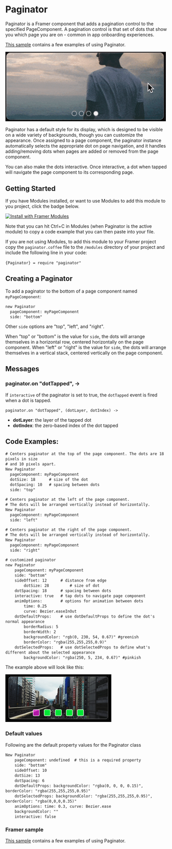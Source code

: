 # Paginator

Paginator is a Framer component that adds a pagination control to the specified PageComponent. A pagination control is that set of dots that show you which page you are on - common in app onboarding experiences.

[This sample](https://framer.cloud/VgbEW) contains a few examples of using Paginator.

<img src="/readme_images/paginator_example.gif" width="500">

Paginator has a default style for its display, which is designed to be visible on a wide variety of backgrounds, though you can customize the appearance. Once assigned to a page component, the paginator instance automatically selects the appropriate dot on page navigation, and it handles adding/removing dots when pages are added or removed from the page component.

You can also make the dots interactive. Once interactive, a dot when tapped will navigate the page component to its corresponding page.

## Getting Started

If you have Modules installed, or want to use Modules to add this module to you project, click the badge below.

<a href='https://open.framermodules.com/Paginator'>
    <img alt='Install with Framer Modules'
    src='https://www.framermodules.com/assets/badge@2x.png' width='160' height='40' />
</a>

Note that you can hit Ctrl+C in Modules (when Paginator is the active module) to copy a code example that you can then paste into your file. 

If you are not using Modules, to add this module to your Framer project copy the `paginator.coffee` file to the `/modules` directory of your project and include the following line in your code:

`{Paginator} = require "paginator"`

## Creating a Paginator

To add a paginator to the bottom of a page component named `myPageComponent`:
```
new Paginator
  pageComponent: myPageComponent
  side: "bottom"
```
Other `side` options are "top", "left", and "right". 

When "top" or "bottom" is the value for `side`, the dots will arrange themselves in a horizontal row, centered horizontally on the page component. When "left" or "right" is the value for `side`, the dots will arrange themselves in a vertical stack, centered vertically on the page component.

## Messages

### paginator.on "dotTapped", ->
If `interactive` of the paginator is set to true, the `dotTapped` event is fired when a dot is tapped.
```
paginator.on "dotTapped", (dotLayer, dotIndex) ->
```
* **dotLayer**: the layer of the tapped dot
* **dotIndex**: the zero-based index of the dot tapped

## Code Examples:
```
# Centers paginator at the top of the page component. The dots are 18 pixels in size
# and 10 pixels apart.
New Paginator
  pageComponent: myPageComponent
  dotSize: 18      # size of the dot
  dotSpacing: 10   # spacing between dots
  side: "top" 
```
```
# Centers paginator at the left of the page component. 
# The dots will be arranged vertically instead of horizontally.
New Paginator
  pageComponent: myPageComponent
  side: "left"
```
```
# Centers paginator at the right of the page component. 
# The dots will be arranged vertically instead of horizontally.
New Paginator
  pageComponent: myPageComponent
  side: "right"
```
```
# customized paginator
new Paginator
	pageComponent: myPageComponent
	side: "bottom"
	sideOffset: 12      # distance from edge
        dotSize: 28         # size of dot
	dotSpacing: 18      # spacing between dots
	interactive: true   # tap dots to navigate page component
	animOptions:        # options for animation between dots
		time: 0.25
		curve: Bezier.easeInOut
	dotDefaultProps:    # use dotDefaultProps to define the dot's normal appearance
		borderRadius: 5
		borderWidth: 2
		backgroundColor: "rgb(0, 230, 54, 0.67)" #greenish
		borderColor: "rgba(255,255,255,0.9)"
	dotSelectedProps:   # use dotSelectedProps to define what's different about the selected appearance	
		backgroundColor: "rgba(250, 5, 234, 0.67)" #pinkish
```
The example above will look like this:

![Custom Image](/readme_images/custom_example.png?raw=true "Custom Image")
  
### Default values
Following are the default property values for the Paginator class
```
New Paginator
	pageComponent: undefined  # this is a required property
	side: "bottom"
	sideOffset: 10
	dotSize: 13
	dotSpacing: 6
	dotDefaultProps: backgroundColor: "rgba(0, 0, 0, 0.15)", borderColor: "rgba(255,255,255,0.95)"
	dotSelectedProps: backgroundColor: "rgba(255,255,255,0.95)", borderColor: "rgba(0,0,0,0.35)"
	animOptions: time: 0.3, curve: Bezier.ease
	backgroundColor: ""
	interactive: false
```
  
### Framer sample
[This sample](https://framer.cloud/VgbEW) contains a few examples of using Paginator.
